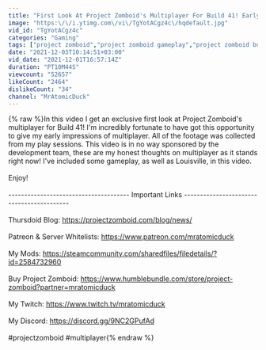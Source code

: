 ```yaml
---
title: "First Look At Project Zomboid's Multiplayer For Build 41! Early Impressions Of Zomboid Multiplayer!"
image: "https:\/\/i.ytimg.com\/vi\/TgYotACgz4c\/hqdefault.jpg"
vid_id: "TgYotACgz4c"
categories: "Gaming"
tags: ["project zomboid","project zomboid gameplay","project zomboid build 41"]
date: "2021-12-03T10:14:51+03:00"
vid_date: "2021-12-01T16:57:14Z"
duration: "PT10M44S"
viewcount: "52657"
likeCount: "2464"
dislikeCount: "34"
channel: "MrAtomicDuck"
---
```

{% raw %}In this video I get an exclusive first look at Project Zomboid's multiplayer for Build 41! I'm incredibly fortunate to have got this opportunity to give my early impressions of multiplayer. All of the footage was collected from my play sessions. This video is in no way sponsored by the development team, these are my honest thoughts on multiplayer as it stands right now! I've included some gameplay, as well as Louisville, in this video.<br /><br />Enjoy!<br /><br />-------------------------------------- Important Links ------------------------------------------<br /><br />Thursdoid Blog: <a rel="nofollow" target="blank" href="https://projectzomboid.com/blog/news/">https://projectzomboid.com/blog/news/</a><br /><br />Patreon &amp; Server Whitelists: <a rel="nofollow" target="blank" href="https://www.patreon.com/mratomicduck">https://www.patreon.com/mratomicduck</a><br /><br />My Mods: <a rel="nofollow" target="blank" href="https://steamcommunity.com/sharedfiles/filedetails/?id=2584732960">https://steamcommunity.com/sharedfiles/filedetails/?id=2584732960</a><br /><br />Buy Project Zomboid: <a rel="nofollow" target="blank" href="https://www.humblebundle.com/store/project-zomboid?partner=mratomicduck">https://www.humblebundle.com/store/project-zomboid?partner=mratomicduck</a><br /><br />My Twitch: <a rel="nofollow" target="blank" href="https://www.twitch.tv/mratomicduck">https://www.twitch.tv/mratomicduck</a><br /><br />My Discord: <a rel="nofollow" target="blank" href="https://discord.gg/9NC2GPufAd">https://discord.gg/9NC2GPufAd</a><br /><br />#projectzomboid #multiplayer{% endraw %}
